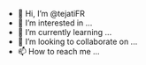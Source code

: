 - 👋 Hi, I’m @tejatiFR
- 👀 I’m interested in ...
- 🌱 I’m currently learning ...
- 💞️ I’m looking to collaborate on ...
- 📫 How to reach me ...

<!---
tejatiFR/tejatiFR is a ✨ special ✨ repository because its `README.md` (this file) appears on your GitHub profile.
You can click the Preview link to take a look at your changes.
--->
